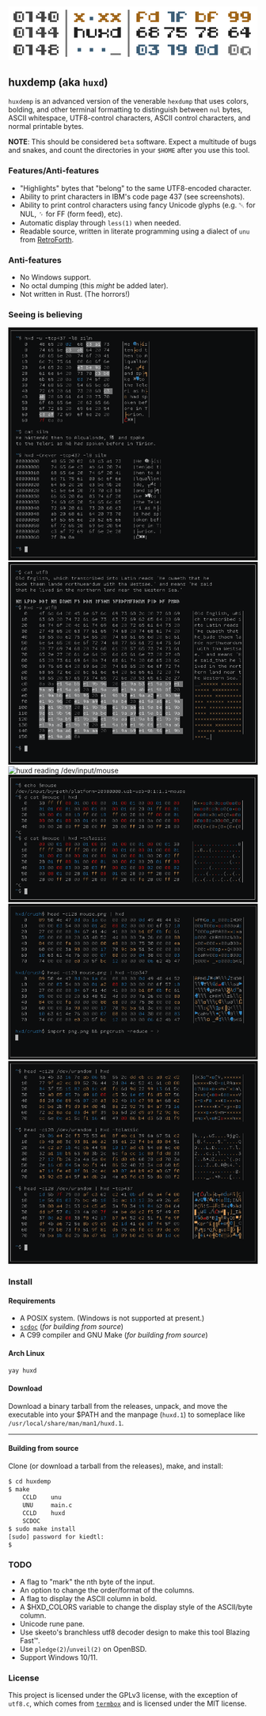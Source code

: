 ![logo](img/logo.png)

## huxdemp (aka `huxd`)

`huxdemp` is an advanced version of the venerable `hexdump` that uses
colors, bolding, and other terminal formatting to distinguish between `nul`
bytes, ASCII whitespace, UTF8-control characters, ASCII control characters,
and normal printable bytes.

**NOTE**: This should be considered `beta` software. Expect a multitude of
bugs and snakes, and count the directories in your `$HOME` after you use
this tool.

### Features/Anti-features

- "Highlights" bytes that "belong" to the same UTF8-encoded character.
- Ability to print characters in IBM's code page 437 (see screenshots).
- Ability to print control characters using fancy Unicode glyphs (e.g. ␀
  for NUL, ␌ for FF (form feed), etc).
- Automatic display through `less(1)` when needed.
- Readable source, written in literate programming using a dialect of `unu`
  from [RetroForth](https://forth.works/).

### Anti-features

- No Windows support.
- No octal dumping (this *might* be added later).
- Not written in Rust. (The horrors!)

### Seeing is believing

![huxd reading a snippet from The Silmarillion](img/silm.png)
![huxd reading some UTF8 text, demonstrating the -u flag](img/utf8.png)
![huxd reading /dev/input/mouse](img/mouse.png)
![huxd reading /dev/input/mouse](img/mouse2.png)
![huxd reading part of a PNG image](img/png.png)
![huxd reading /dev/random](img/rnd.png)

### Install

#### Requirements

- A POSIX system. (Windows is not supported at present.)
- [`scdoc`](https://git.sr.ht/~sircmpwn/scdoc) (*for building from source*)
- A C99 compiler and GNU Make (*for building from source*)

#### Arch Linux

```
yay huxd
```

#### Download

Download a binary tarball from the releases, unpack, and move the
executable into your $PATH and the manpage (`huxd.1`) to someplace like
`/usr/local/share/man/man1/huxd.1`.

---

#### Building from source

Clone (or download a tarball from the releases), make, and install:

```
$ cd huxdemp
$ make
    CCLD    unu
    UNU     main.c
    CCLD    huxd
    SCDOC  
$ sudo make install
[sudo] password for kiedtl:
$
```

### TODO

- A flag to "mark" the nth byte of the input.
- An option to change the order/format of the columns.
- A flag to display the ASCII column in bold.
- A $HXD_COLORS variable to change the display style of the ASCII/byte column.
- Unicode rune pane.
- Use skeeto's branchless utf8 decoder design to make this tool Blazing Fast™.
- Use `pledge(2)`/`unveil(2)` on OpenBSD.
- Support Windows 10/11.

### License

This project is licensed under the GPLv3 license, with the exception of
`utf8.c`, which comes from [`termbox`](https://github.com/nsf/termbox) and
is licensed under the MIT license.
